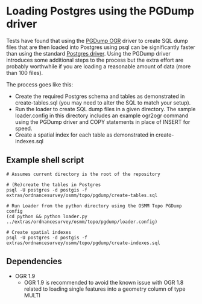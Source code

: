 # Loading Postgres using the PGDump driver

Tests have found that using the [PGDump OGR](http://www.gdal.org/ogr/drv_pgdump.html) driver to create SQL dump files that are then loaded into Postgres using psql can be significantly faster than using the standard [Postgres driver](http://www.gdal.org/ogr/drv_pg.html). Using the PGDump driver introduces some additional steps to the process but the extra effort are probably worthwhile if you are loading a reasonable amount of data (more than 100 files).

The process goes like this:

* Create the required Postgres schema and tables as demonstrated in create-tables.sql (you may need to alter the SQL to match your setup).
* Run the loader to create SQL dump files in a given directory. The sample loader.config in this directory includes an example ogr2ogr command using the PGDump driver and COPY statements in place of INSERT for speed.
* Create a spatial index for each table as demonstrated in create-indexes.sql

## Example shell script

    # Assumes current directory is the root of the repository

    # (Re)create the tables in Postgres
    psql -U postgres -d postgis -f extras/ordnancesurvey/osmm/topo/pgdump/create-tables.sql

    # Run Loader from the python directory using the OSMM Topo PGDump config
    (cd python && python loader.py ../extras/ordnancesurvey/osmm/topo/pgdump/loader.config)

    # Create spatial indexes
    psql -U postgres -d postgis -f extras/ordnancesurvey/osmm/topo/pgdump/create-indexes.sql

## Dependencies ##

* OGR 1.9
    * OGR 1.9 is recommended to avoid the known issue with OGR 1.8 related to loading single features into a geometry column of type MULTI
